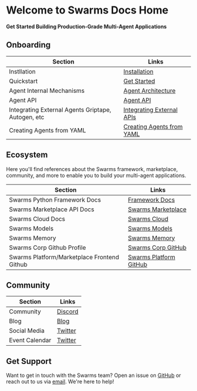 # Welcome to Swarms Docs Home

**Get Started Building Production-Grade Multi-Agent Applications**

## Onboarding

| Section              | Links                                                                                      |
|----------------------|--------------------------------------------------------------------------------------------|
| Instllation    | [Installation](https://docs.swarms.world/en/latest/swarms/install/install/)                                                            |
| Quickstart | [Get Started](https://docs.swarms.world/en/latest/swarms/install/quickstart/)                                                 |
| Agent Internal Mechanisms | [Agent Architecture](https://docs.swarms.world/en/latest/swarms/framework/agents_explained/)                                                 |
| Agent API | [Agent API](https://docs.swarms.world/en/latest/swarms/structs/agent/)                                                 |
| Integrating External Agents Griptape, Autogen, etc | [Integrating External APIs](https://docs.swarms.world/en/latest/swarms/agents/external_party_agents/)                                                 |
| Creating Agents from YAML | [Creating Agents from YAML](https://docs.swarms.world/en/latest/swarms/agents/create_agents_yaml/)                                                 |



## Ecosystem

Here you'll find references about the Swarms framework, marketplace, community, and more to enable you to build your multi-agent applications.

| Section              | Links                                                                                      |
|----------------------|--------------------------------------------------------------------------------------------|
| Swarms Python Framework Docs     | [Framework Docs](https://docs.swarms.world/en/latest/swarms/install/install/)                                                            |
| Swarms Marketplace API Docs   | [Swarms Marketplace](https://docs.swarms.world/en/latest/swarms_platform/)                                                 |
| Swarms Cloud Docs       | [Swarms Cloud](https://docs.swarms.world/en/latest/swarms_cloud/main/)                                             |
| Swarms Models      | [Swarms Models](https://docs.swarms.world/en/latest/swarms/models/)  |
| Swarms Memory      | [Swarms Memory](https://docs.swarms.world/en/latest/swarms_memory/)  |
| Swarms Corp Github Profile     | [Swarms Corp GitHub](https://github.com/The-Swarm-Corporation)                      |
| Swarms Platform/Marketplace Frontend Github      | [Swarms Platform GitHub](https://github.com/kyegomez/swarms-platform)                      |


## Community
| Section              | Links                                                                                      |
|----------------------|--------------------------------------------------------------------------------------------|
| Community            | [Discord](https://discord.com/servers/agora-999382051935506503)                            |
| Blog                 | [Blog](https://medium.com/@kyeg)                                                           |
| Social Media         | [Twitter](https://x.com/swarms_corp)                                                       |
| Event Calendar       | [Twitter](https://lu.ma/swarms_calendar/usr-GPa2xaC3pL1Hunp)                                                       |


## Get Support

Want to get in touch with the Swarms team? Open an issue on [GitHub](https://github.com/kyegomez/swarms/issues/new) or reach out to us via [email](mailto:kye@swarms.world). We're here to help!
